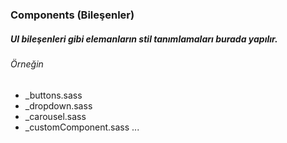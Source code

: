 ### Components (Bileşenler)
##### UI bileşenleri gibi elemanların stil tanımlamaları burada yapılır.
###### Örneğin 
- _buttons.sass
- _dropdown.sass
- _carousel.sass
- _customComponent.sass
...